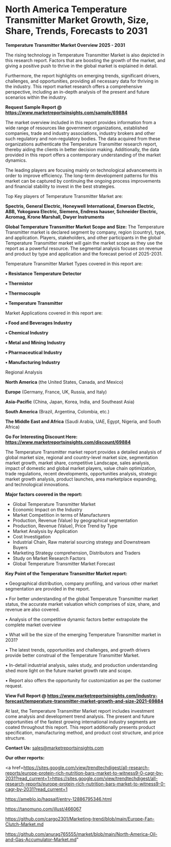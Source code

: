 # North America Temperature Transmitter Market Growth, Size, Share, Trends, Forecasts to 2031

<Strong> Temperature Transmitter Market Overview 2025 - 2031</strong>

The rising technology in Temperature Transmitter Market is also depicted in this research report. Factors that are boosting the growth of the market, and giving a positive push to thrive in the global market is explained in detail.

Furthermore, the report highlights on emerging trends, significant drivers, challenges, and opportunities, providing all necessary data for thriving in the industry. This report market research offers a comprehensive perspective, including an in-depth analysis of the present and future scenarios within the industry.

<strong>Request Sample Report @ <a href=https://www.marketreportsinsights.com/sample/69884>https://www.marketreportsinsights.com/sample/69884</a></strong>

The market overview included in this report provides information from a wide range of resources like government organizations, established companies, trade and industry associations, industry brokers and other such regulatory and non-regulatory bodies. The data acquired from these organizations authenticate the Temperature Transmitter research report, thereby aiding the clients in better decision making. Additionally, the data provided in this report offers a contemporary understanding of the market dynamics.

The leading players are focusing mainly on technological advancements in order to improve efficiency. The long-term development patterns for this market can be captured by continuing the ongoing process improvements and financial stability to invest in the best strategies.

Top Key players of Temperature Transmitter Market are:

<strong>Spectris, General Electric, Honeywell International, Emerson Electric, ABB, Yokogawa Electric, Siemens, Endress hauser, Schneider Electric, Acromag, Krone Marshall, Dwyer Instruments</strong>

<strong><b>Global Temperature Transmitter Market Scope and Size:</b></strong>
The Temperature Transmitter market is declared segment by company, region (country), type, and application. Players, stakeholders, and other participants in the global Temperature Transmitter market will gain the market scope as they use the report as a powerful resource. The segmental analysis focuses on revenue and product by type and application and the forecast period of 2025-2031.

Temperature Transmitter Market Types covered in this report are:

<strong>• Resistance Temperature Detector

• Thermistor

• Thermocouple

• Temperature Transmitter</strong>

Market Applications covered in this report are:

<strong>• Food and Beverages Industry

• Chemical Industry

• Metal and Mining Industry

• Pharmaceutical Industry

• Manufacturing Industry</strong> 

Regional Analysis

<strong>North America</strong> (the United States, Canada, and Mexico)

<strong>Europe</strong> (Germany, France, UK, Russia, and Italy)

<strong>Asia-Pacific</strong> (China, Japan, Korea, India, and Southeast Asia)

<strong>South America</strong> (Brazil, Argentina, Colombia, etc.)

<strong>The Middle East and Africa</strong> (Saudi Arabia, UAE, Egypt, Nigeria, and South Africa)

<strong>Go For Interesting Discount Here: <a href=https://www.marketreportsinsights.com/discount/69884>https://www.marketreportsinsights.com/discount/69884</a></strong>

The Temperature Transmitter market report provides a detailed analysis of global market size, regional and country-level market size, segmentation market growth, market share, competitive Landscape, sales analysis, impact of domestic and global market players, value chain optimization, trade regulations, recent developments, opportunities analysis, strategic market growth analysis, product launches, area marketplace expanding, and technological innovations.

<strong><b>Major factors covered in the report:</b></strong>
<ul>
  <li>Global Temperature Transmitter Market </li>
  <li>Economic Impact on the Industry</li>
  <li>Market Competition in terms of Manufacturers</li>
  <li>Production, Revenue (Value) by geographical segmentation</li>
  <li>Production, Revenue (Value), Price Trend by Type</li>
  <li>Market Analysis by Application</li>
  <li>Cost Investigation</li>
  <li>Industrial Chain, Raw material sourcing strategy and Downstream Buyers</li>
  <li>Marketing Strategy comprehension, Distributors and Traders</li>
  <li>Study on Market Research Factors</li>
  <li>Global Temperature Transmitter Market Forecast</li>
</ul>

<strong><b>Key Point of the Temperature Transmitter Market report:</b></strong>

• Geographical distribution, company profiling, and various other market segmentation are provided in the report.

• For better understanding of the global Temperature Transmitter market status, the accurate market valuation which comprises of size, share, and revenue are also covered.

• Analysis of the competitive dynamic factors better extrapolate the complete market overview

• What will be the size of the emerging Temperature Transmitter market in 2031?

• The latest trends, opportunities and challenges, and growth drivers provide better construal of the Temperature Transmitter Market.

• In-detail industrial analysis, sales study, and production understanding shed more light on the future market growth rate and scope.

• Report also offers the opportunity for customization as per the customer request.

<strong><b>View Full Report @ <a href=https://www.marketreportsinsights.com/industry-forecast/temperature-transmitter-market-growth-and-size-2021-69884>https://www.marketreportsinsights.com/industry-forecast/temperature-transmitter-market-growth-and-size-2021-69884</a></b></strong>


At last, the Temperature Transmitter Market report includes investment come analysis and development trend analysis. The present and future opportunities of the fastest growing international industry segments are coated throughout this report. This report additionally presents product specification, manufacturing method, and product cost structure, and price structure.

<strong>Contact Us:</strong>
sales@marketreportsinsights.com

<strong>Our other reports:</strong>

<a href=https://sites.google.com/view/trendtechdigest/all-research-reports/europe-protein-rich-nutrition-bars-market-to-witness9-0-cagr-by-2031?read_current=1>https://sites.google.com/view/trendtechdigest/all-research-reports/europe-protein-rich-nutrition-bars-market-to-witness9-0-cagr-by-2031?read_current=1</a>

<a href=https://ameblo.jp/haqsaif/entry-12886795346.html>https://ameblo.jp/haqsaif/entry-12886795346.html</a>

<a href=https://tanomuno.com/illust/466067>https://tanomuno.com/illust/466067</a>

<a href=https://github.com/cargo2301/Marketing-trend/blob/main/Europe-Fan-Clutch-Market.md>https://github.com/cargo2301/Marketing-trend/blob/main/Europe-Fan-Clutch-Market.md</a>

<a href=https://github.com/anurag765555/market/blob/main/North-America-Oil-and-Gas-Accumulator-Market.md>https://github.com/anurag765555/market/blob/main/North-America-Oil-and-Gas-Accumulator-Market.md</a>"
